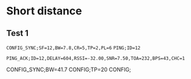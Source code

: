 # Short distance

## Test 1
`CONFIG_SYNC;SF=12,BW=7.8,CR=5,TP=2,PL=6`
`PING;ID=12`


`PING_ACK;ID=12,DELAY=604,RSSI=-32.00,SNR=7.50,TOA=232,BPS=43,CHC=1`


CONFIG_SYNC;BW=41.7
CONFIG;TP=20
CONFIG;
